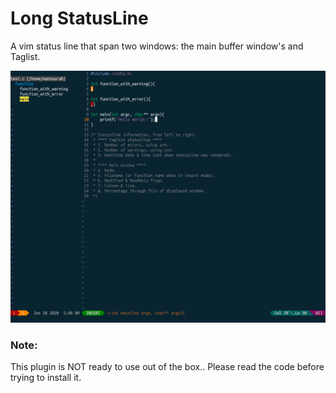 Long StatusLine
===============

A vim status line that span two windows: the main buffer window's and Taglist.

![screenshot](screenshot.png)

### Note:
This plugin is NOT ready to use out of the box.. Please read the code before
trying to install it.

